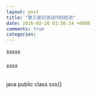 ```yaml
---
layout: post
title: "第三部分测试代码检测"
date: 2016-02-26 01:56:14 +0800
comments: true
categories: 
---
```

sssss
###### ssss
 java
public class sss{}

